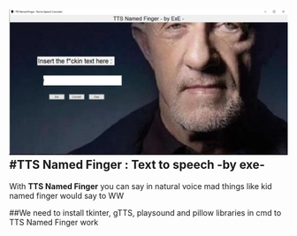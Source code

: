![image](TTS.png)
#TTS Named Finger : Text to speech -by exe-
---------------------------------------------------------------------------------------

With **TTS Named Finger** you can say in natural voice mad things like kid named finger would say
to WW

##We need to install tkinter, gTTS, playsound and pillow libraries in cmd to TTS Named Finger work

